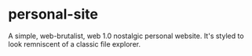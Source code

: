 # personal-site
A simple, web-brutalist, web 1.0 nostalgic personal website. 
It's styled to look remniscent of a classic file explorer.
